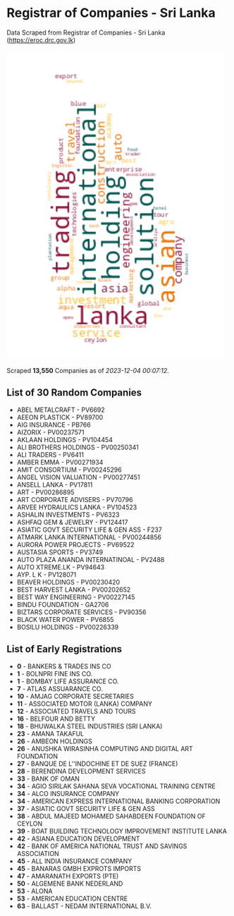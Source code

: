 # Registrar of Companies - Sri Lanka

Data Scraped from Registrar of Companies - Sri Lanka (https://eroc.drc.gov.lk)

![word-cloud](data/word_cloud.png)

Scraped **13,550** Companies as of *2023-12-04 00:07:12*.

## List of 30 Random Companies

* ABEL METALCRAFT - PV6692
* AEEON PLASTICK - PV89700
* AIG INSURANCE - PB766
* AIZORIX - PV00237571
* AKLAAN HOLDINGS - PV104454
* ALI BROTHERS HOLDINGS - PV00250341
* ALI TRADERS - PV6411
* AMBER EMMA - PV00271934
* AMIT CONSORTIUM - PV00245296
* ANGEL VISION VALUATION - PV00277451
* ANSELL LANKA - PV17811
* ART - PV00286895
* ART CORPORATE ADVISERS - PV70796
* ARVEE HYDRAULICS LANKA - PV104523
* ASHALIN INVESTMENTS - PV6323
* ASHFAQ GEM & JEWELRY - PV124417
* ASIATIC GOVT SECURITY LIFE & GEN ASS - F237
* ATMARK  LANKA INTERNATIONAL - PV00244856
* AURORA POWER PROJECTS - PV69522
* AUSTASIA SPORTS - PV3749
* AUTO PLAZA ANANDA INTERNATINOAL - PV2488
* AUTO XTREME.LK - PV94643
* AYP. L K - PV128071
* BEAVER HOLDINGS - PV00230420
* BEST HARVEST LANKA - PV00202652
* BEST WAY ENGINEERING - PV00227145
* BINDU FOUNDATION - GA2706
* BIZTARS CORPORATE SERVICES - PV90356
* BLACK WATER POWER - PV6855
* BOSILU HOLDINGS - PV00226339

## List of Early Registrations

* **0** - BANKERS & TRADES INS CO 
* **1** - BOLNPRI FINE INS CO. 
* **1** - BOMBAY LIFE ASSURANCE CO. 
* **7** - ATLAS ASSUARANCE CO. 
* **10** - AMJAG CORPORATE SECRETARIES 
* **11** - ASSOCIATED MOTOR (LANKA) COMPANY 
* **12** - ASSOCIATED TRAVELS AND TOURS 
* **16** - BELFOUR AND BETTY 
* **18** - BHUWALKA STEEL INDUSTRIES (SRI LANKA) 
* **23** - AMANA TAKAFUL 
* **26** - AMBEON HOLDINGS 
* **26** - ANUSHKA WIRASINHA COMPUTING AND DIGITAL ART FOUNDATION 
* **27** - BANQUE DE L''INDOCHINE ET DE SUEZ (FRANCE) 
* **28** - BERENDINA DEVELOPMENT SERVICES 
* **33** - BANK OF OMAN 
* **34** - AGIO SIRILAK SAHANA SEVA VOCATIONAL TRAINING CENTRE 
* **34** - ALCO INSURANCE COMPANY 
* **34** - AMERICAN EXPRESS INTERNATIONAL BANKING CORPORATION 
* **37** - ASIATIC GOVT SECURITY LIFE & GEN ASS 
* **38** - ABDUL MAJEED MOHAMED SAHABDEEN FOUNDATION OF CEYLON 
* **39** - BOAT BUILDING TECHNOLOGY IMPROVEMENT INSTITUTE LANKA 
* **42** - ASIANA EDUCATION DEVELOPMENT 
* **42** - BANK OF AMERICA NATIONAL TRUST AND SAVINGS ASSOCIATION 
* **45** - ALL INDIA INSURANCE COMPANY 
* **45** - BANARAS GMBH EXPROTS IMPORTS 
* **47** - AMARANATH EXPORTS (PTE) 
* **50** - ALGEMENE BANK NEDERLAND 
* **53** - ALONA 
* **53** - AMERICAN EDUCATION CENTRE 
* **63** - BALLAST - NEDAM INTERNATIONAL B.V. 
